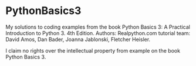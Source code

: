 # PythonBasics3
My solutions to coding examples from the book Python Basics 3: A Practical Introduction to Python 3. 4th Edition. Authors: Realpython.com tutorial team: David Amos, Dan Bader, Joanna Jablonski, Fletcher Heisler. 

I claim no rights over the intellectual property from example on the book Python Basics 3. 
